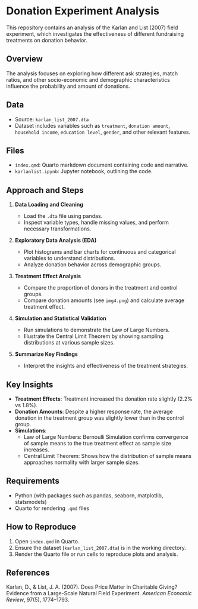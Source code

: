 # Donation Experiment Analysis

This repository contains an analysis of the Karlan and List (2007) field experiment, which investigates the effectiveness of different fundraising treatments on donation behavior.

## Overview
The analysis focuses on exploring how different ask strategies, match ratios, and other socio-economic and demographic characteristics influence the probability and amount of donations.

## Data
- Source: `karlan_list_2007.dta`
- Dataset includes variables such as `treatment`, `donation amount`, `household income`, `education level`, `gender`, and other relevant features.

## Files
- `index.qmd`: Quarto markdown document containing code and narrative.
- `karlanlist.ipynb`: Jupyter notebook, outlining the code.

## Approach and Steps
1. **Data Loading and Cleaning**
   - Load the `.dta` file using pandas.
   - Inspect variable types, handle missing values, and perform necessary transformations.

2. **Exploratory Data Analysis (EDA)**
   - Plot histograms and bar charts for continuous and categorical variables to understand distributions.
   - Analyze donation behavior across demographic groups.

3. **Treatment Effect Analysis**
   - Compare the proportion of donors in the treatment and control groups.
   - Compare donation amounts (see `img4.png`) and calculate average treatment effect.

4. **Simulation and Statistical Validation**
   - Run simulations to demonstrate the Law of Large Numbers.
   - Illustrate the Central Limit Theorem by showing sampling distributions at various sample sizes.

5. **Summarize Key Findings**
   - Interpret the insights and effectiveness of the treatment strategies.
  
## Key Insights
- **Treatment Effects**: Treatment increased the donation rate slightly (2.2% vs 1.8%).
- **Donation Amounts**: Despite a higher response rate, the average donation in the treatment group was slightly lower than in the control group.
- **Simulations**:
  - Law of Large Numbers: Bernoulli Simulation confirms convergence of sample means to the true treatment effect as sample size increases.
  - Central Limit Theorem: Shows how the distribution of sample means approaches normality with larger sample sizes.

## Requirements
- Python (with packages such as pandas, seaborn, matplotlib, statsmodels)
- Quarto for rendering `.qmd` files

## How to Reproduce
1. Open `index.qmd` in Quarto.
2. Ensure the dataset (`karlan_list_2007.dta`) is in the working directory.
3. Render the Quarto file or run cells to reproduce plots and analysis.

## References
Karlan, D., & List, J. A. (2007). Does Price Matter in Charitable Giving? Evidence from a Large-Scale Natural Field Experiment. *American Economic Review*, 97(5), 1774–1793.


